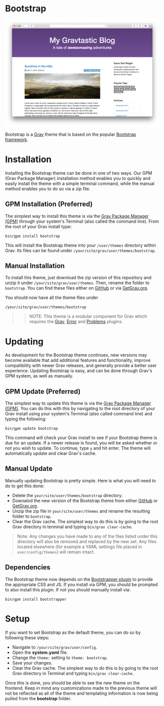 # Bootstrap

![Bootstrap](assets/readme_1.png)

Bootstrap is a [Grav](http://github.com/getgrav/grav) theme that is based on the popular [Bootstrap framework](http://getbootstrap.com/).

# Installation

Installing the Bootstrap theme can be done in one of two ways. Our GPM (Grav Package Manager) installation method enables you to quickly and easily install the theme with a simple terminal command, while the manual method enables you to do so via a zip file. 

## GPM Installation (Preferred)

The simplest way to install this theme is via the [Grav Package Manager (GPM)](http://learn.getgrav.org/advanced/grav-gpm) through your system's Terminal (also called the command line).  From the root of your Grav install type:

    bin/gpm install bootstrap

This will install the Bootstrap theme into your `/user/themes` directory within Grav. Its files can be found under `/your/site/grav/user/themes/bootstrap`.

## Manual Installation

To install this theme, just download the zip version of this repository and unzip it under `/your/site/grav/user/themes`. Then, rename the folder to `bootstrap`. You can find these files either on [GitHub](https://github.com/getgrav/grav-theme-bootstrap) or via [GetGrav.org](http://getgrav.org/downloads/themes).

You should now have all the theme files under

    /your/site/grav/user/themes/bootstrap

>> NOTE: This theme is a modular component for Grav which requires the [Grav](http://github.com/getgrav/grav), [Error](https://github.com/getgrav/grav-theme-error) and [Problems](https://github.com/getgrav/grav-plugin-problems) plugins.

# Updating

As development for the Bootstrap theme continues, new versions may become available that add additional features and functionality, improve compatibility with newer Grav releases, and generally provide a better user experience. Updating Bootstrap is easy, and can be done through Grav's GPM system, as well as manually.

## GPM Update (Preferred)

The simplest way to update this theme is via the [Grav Package Manager (GPM)](http://learn.getgrav.org/advanced/grav-gpm). You can do this with this by navigating to the root directory of your Grav install using your system's Terminal (also called command line) and typing the following:

    bin/gpm update bootstrap

This command will check your Grav install to see if your Bootstrap theme is due for an update. If a newer release is found, you will be asked whether or not you wish to update. To continue, type `y` and hit enter. The theme will automatically update and clear Grav's cache.

## Manual Update

Manually updating Bootstrap is pretty simple. Here is what you will need to do to get this done:

* Delete the `your/site/user/themes/bootstrap` directory.
* Downalod the new version of the Bootstrap theme from either [GitHub](https://github.com/getgrav/grav-plugin-bootstrap) or [GetGrav.org](http://getgrav.org/downloads/themes#extras).
* Unzip the zip file in `your/site/user/themes` and rename the resulting folder to `bootstrap`.
* Clear the Grav cache. The simplest way to do this is by going to the root Grav directory in terminal and typing `bin/grav clear-cache`.

> Note: Any changes you have made to any of the files listed under this directory will also be removed and replaced by the new set. Any files located elsewhere (for example a YAML settings file placed in `user/config/themes`) will remain intact.

## Dependencies

The Bootstrap theme now depends on the [Bootstrapper plugin](https://github.com/getgrav/grav-plugin-bootstrapper) to provide the appropriate CSS and JS.  If you install via GPM, you should be prompted to also install this plugin.  If not you should manually install via:

    bin/gpm install bootstrapper

# Setup

If you want to set Bootstrap as the default theme, you can do so by following these steps:

* Navigate to `/your/site/grav/user/config`.
* Open the **system.yaml** file.
* Change the `theme:` setting to `theme: bootstrap`.
* Save your changes.
* Clear the Grav cache. The simplest way to do this is by going to the root Grav directory in Terminal and typing `bin/grav clear-cache`.

Once this is done, you should be able to see the new theme on the frontend. Keep in mind any customizations made to the previous theme will not be reflected as all of the theme and templating information is now being pulled from the **bootstrap** folder.